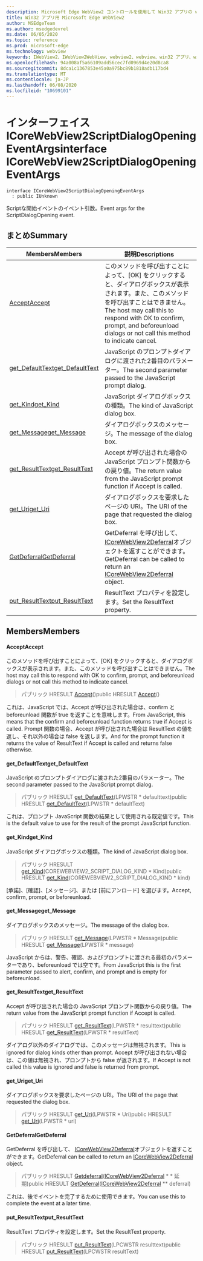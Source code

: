 ```yaml
---
description: Microsoft Edge WebView2 コントロールを使用して Win32 アプリの web コンテンツをホストする
title: Win32 アプリ用 Microsoft Edge WebView2
author: MSEdgeTeam
ms.author: msedgedevrel
ms.date: 06/05/2020
ms.topic: reference
ms.prod: microsoft-edge
ms.technology: webview
keywords: IWebView2、IWebView2WebView、webview2、webview、win32 アプリ、win32、edge、ICoreWebView2、ICoreWebView2Controller、browser control、edge html
ms.openlocfilehash: 94a008af5a66109add56cec7fd0969d4e20d8ca8
ms.sourcegitcommit: 8dca1c1367853e45a0a975bc89b1818adb117bd4
ms.translationtype: MT
ms.contentlocale: ja-JP
ms.lasthandoff: 06/08/2020
ms.locfileid: "10699101"
---
```

# <span data-ttu-id="40c19-104">インターフェイス ICoreWebView2ScriptDialogOpeningEventArgs</span><span class="sxs-lookup"><span data-stu-id="40c19-104">interface ICoreWebView2ScriptDialogOpeningEventArgs</span></span> 

```
interface ICoreWebView2ScriptDialogOpeningEventArgs
  : public IUnknown
```

<span data-ttu-id="40c19-105">Scriptな開始イベントのイベント引数。</span><span class="sxs-lookup"><span data-stu-id="40c19-105">Event args for the ScriptDialogOpening event.</span></span>

## <span data-ttu-id="40c19-106">まとめ</span><span class="sxs-lookup"><span data-stu-id="40c19-106">Summary</span></span>

 <span data-ttu-id="40c19-107">Members</span><span class="sxs-lookup"><span data-stu-id="40c19-107">Members</span></span>                        | <span data-ttu-id="40c19-108">説明</span><span class="sxs-lookup"><span data-stu-id="40c19-108">Descriptions</span></span>
--------------------------------|---------------------------------------------
[<span data-ttu-id="40c19-109">Accept</span><span class="sxs-lookup"><span data-stu-id="40c19-109">Accept</span></span>](#accept) | <span data-ttu-id="40c19-110">このメソッドを呼び出すことによって、[OK] をクリックすると、ダイアログボックスが表示されます。また、このメソッドを呼び出すことはできません。</span><span class="sxs-lookup"><span data-stu-id="40c19-110">The host may call this to respond with OK to confirm, prompt, and beforeunload dialogs or not call this method to indicate cancel.</span></span>
[<span data-ttu-id="40c19-111">get_DefaultText</span><span class="sxs-lookup"><span data-stu-id="40c19-111">get_DefaultText</span></span>](#get_defaulttext) | <span data-ttu-id="40c19-112">JavaScript のプロンプトダイアログに渡された2番目のパラメーター。</span><span class="sxs-lookup"><span data-stu-id="40c19-112">The second parameter passed to the JavaScript prompt dialog.</span></span>
[<span data-ttu-id="40c19-113">get_Kind</span><span class="sxs-lookup"><span data-stu-id="40c19-113">get_Kind</span></span>](#get_kind) | <span data-ttu-id="40c19-114">JavaScript ダイアログボックスの種類。</span><span class="sxs-lookup"><span data-stu-id="40c19-114">The kind of JavaScript dialog box.</span></span>
[<span data-ttu-id="40c19-115">get_Message</span><span class="sxs-lookup"><span data-stu-id="40c19-115">get_Message</span></span>](#get_message) | <span data-ttu-id="40c19-116">ダイアログボックスのメッセージ。</span><span class="sxs-lookup"><span data-stu-id="40c19-116">The message of the dialog box.</span></span>
[<span data-ttu-id="40c19-117">get_ResultText</span><span class="sxs-lookup"><span data-stu-id="40c19-117">get_ResultText</span></span>](#get_resulttext) | <span data-ttu-id="40c19-118">Accept が呼び出された場合の JavaScript プロンプト関数からの戻り値。</span><span class="sxs-lookup"><span data-stu-id="40c19-118">The return value from the JavaScript prompt function if Accept is called.</span></span>
[<span data-ttu-id="40c19-119">get_Uri</span><span class="sxs-lookup"><span data-stu-id="40c19-119">get_Uri</span></span>](#get_uri) | <span data-ttu-id="40c19-120">ダイアログボックスを要求したページの URI。</span><span class="sxs-lookup"><span data-stu-id="40c19-120">The URI of the page that requested the dialog box.</span></span>
[<span data-ttu-id="40c19-121">GetDeferral</span><span class="sxs-lookup"><span data-stu-id="40c19-121">GetDeferral</span></span>](#getdeferral) | <span data-ttu-id="40c19-122">GetDeferral を呼び出して、 [ICoreWebView2Deferral](icorewebview2deferral.md)オブジェクトを返すことができます。</span><span class="sxs-lookup"><span data-stu-id="40c19-122">GetDeferral can be called to return an [ICoreWebView2Deferral](icorewebview2deferral.md) object.</span></span>
[<span data-ttu-id="40c19-123">put_ResultText</span><span class="sxs-lookup"><span data-stu-id="40c19-123">put_ResultText</span></span>](#put_resulttext) | <span data-ttu-id="40c19-124">ResultText プロパティを設定します。</span><span class="sxs-lookup"><span data-stu-id="40c19-124">Set the ResultText property.</span></span>

## <span data-ttu-id="40c19-125">Members</span><span class="sxs-lookup"><span data-stu-id="40c19-125">Members</span></span>

#### <span data-ttu-id="40c19-126">Accept</span><span class="sxs-lookup"><span data-stu-id="40c19-126">Accept</span></span> 

<span data-ttu-id="40c19-127">このメソッドを呼び出すことによって、[OK] をクリックすると、ダイアログボックスが表示されます。また、このメソッドを呼び出すことはできません。</span><span class="sxs-lookup"><span data-stu-id="40c19-127">The host may call this to respond with OK to confirm, prompt, and beforeunload dialogs or not call this method to indicate cancel.</span></span>

> <span data-ttu-id="40c19-128">パブリック HRESULT [Accept](#accept)()</span><span class="sxs-lookup"><span data-stu-id="40c19-128">public HRESULT [Accept](#accept)()</span></span>

<span data-ttu-id="40c19-129">これは、JavaScript では、Accept が呼び出された場合は、confirm と beforeunload 関数が true を返すことを意味します。</span><span class="sxs-lookup"><span data-stu-id="40c19-129">From JavaScript, this means that the confirm and beforeunload function returns true if Accept is called.</span></span> <span data-ttu-id="40c19-130">Prompt 関数の場合、Accept が呼び出された場合は ResultText の値を返し、それ以外の場合は false を返します。</span><span class="sxs-lookup"><span data-stu-id="40c19-130">And for the prompt function it returns the value of ResultText if Accept is called and returns false otherwise.</span></span>

#### <span data-ttu-id="40c19-131">get_DefaultText</span><span class="sxs-lookup"><span data-stu-id="40c19-131">get_DefaultText</span></span> 

<span data-ttu-id="40c19-132">JavaScript のプロンプトダイアログに渡された2番目のパラメーター。</span><span class="sxs-lookup"><span data-stu-id="40c19-132">The second parameter passed to the JavaScript prompt dialog.</span></span>

> <span data-ttu-id="40c19-133">パブリック HRESULT [get_DefaultText](#get_defaulttext)(LPWSTR \* defaulttext)</span><span class="sxs-lookup"><span data-stu-id="40c19-133">public HRESULT [get_DefaultText](#get_defaulttext)(LPWSTR \* defaultText)</span></span>

<span data-ttu-id="40c19-134">これは、プロンプト JavaScript 関数の結果として使用される既定値です。</span><span class="sxs-lookup"><span data-stu-id="40c19-134">This is the default value to use for the result of the prompt JavaScript function.</span></span>

#### <span data-ttu-id="40c19-135">get_Kind</span><span class="sxs-lookup"><span data-stu-id="40c19-135">get_Kind</span></span> 

<span data-ttu-id="40c19-136">JavaScript ダイアログボックスの種類。</span><span class="sxs-lookup"><span data-stu-id="40c19-136">The kind of JavaScript dialog box.</span></span>

> <span data-ttu-id="40c19-137">パブリック HRESULT [get_Kind](#get_kind)(COREWEBVIEW2_SCRIPT_DIALOG_KIND \* Kind)</span><span class="sxs-lookup"><span data-stu-id="40c19-137">public HRESULT [get_Kind](#get_kind)(COREWEBVIEW2_SCRIPT_DIALOG_KIND \* kind)</span></span>

<span data-ttu-id="40c19-138">[承諾]、[確認]、[メッセージ]、または [前にアンロード] を選びます。</span><span class="sxs-lookup"><span data-stu-id="40c19-138">Accept, confirm, prompt, or beforeunload.</span></span>

#### <span data-ttu-id="40c19-139">get_Message</span><span class="sxs-lookup"><span data-stu-id="40c19-139">get_Message</span></span> 

<span data-ttu-id="40c19-140">ダイアログボックスのメッセージ。</span><span class="sxs-lookup"><span data-stu-id="40c19-140">The message of the dialog box.</span></span>

> <span data-ttu-id="40c19-141">パブリック HRESULT [get_Message](#get_message)(LPWSTR \* Message)</span><span class="sxs-lookup"><span data-stu-id="40c19-141">public HRESULT [get_Message](#get_message)(LPWSTR \* message)</span></span>

<span data-ttu-id="40c19-142">JavaScript からは、警告、確認、およびプロンプトに渡される最初のパラメーターであり、beforeunload では空です。</span><span class="sxs-lookup"><span data-stu-id="40c19-142">From JavaScript this is the first parameter passed to alert, confirm, and prompt and is empty for beforeunload.</span></span>

#### <span data-ttu-id="40c19-143">get_ResultText</span><span class="sxs-lookup"><span data-stu-id="40c19-143">get_ResultText</span></span> 

<span data-ttu-id="40c19-144">Accept が呼び出された場合の JavaScript プロンプト関数からの戻り値。</span><span class="sxs-lookup"><span data-stu-id="40c19-144">The return value from the JavaScript prompt function if Accept is called.</span></span>

> <span data-ttu-id="40c19-145">パブリック HRESULT [get_ResultText](#get_resulttext)(LPWSTR \* resulttext)</span><span class="sxs-lookup"><span data-stu-id="40c19-145">public HRESULT [get_ResultText](#get_resulttext)(LPWSTR \* resultText)</span></span>

<span data-ttu-id="40c19-146">ダイアログ以外のダイアログでは、このメッセージは無視されます。</span><span class="sxs-lookup"><span data-stu-id="40c19-146">This is ignored for dialog kinds other than prompt.</span></span> <span data-ttu-id="40c19-147">Accept が呼び出されない場合は、この値は無視され、プロンプトから false が返されます。</span><span class="sxs-lookup"><span data-stu-id="40c19-147">If Accept is not called this value is ignored and false is returned from prompt.</span></span>

#### <span data-ttu-id="40c19-148">get_Uri</span><span class="sxs-lookup"><span data-stu-id="40c19-148">get_Uri</span></span> 

<span data-ttu-id="40c19-149">ダイアログボックスを要求したページの URI。</span><span class="sxs-lookup"><span data-stu-id="40c19-149">The URI of the page that requested the dialog box.</span></span>

> <span data-ttu-id="40c19-150">パブリック HRESULT [get_Uri](#get_uri)(LPWSTR \* Uri)</span><span class="sxs-lookup"><span data-stu-id="40c19-150">public HRESULT [get_Uri](#get_uri)(LPWSTR \* uri)</span></span>

#### <span data-ttu-id="40c19-151">GetDeferral</span><span class="sxs-lookup"><span data-stu-id="40c19-151">GetDeferral</span></span> 

<span data-ttu-id="40c19-152">GetDeferral を呼び出して、 [ICoreWebView2Deferral](icorewebview2deferral.md)オブジェクトを返すことができます。</span><span class="sxs-lookup"><span data-stu-id="40c19-152">GetDeferral can be called to return an [ICoreWebView2Deferral](icorewebview2deferral.md) object.</span></span>

> <span data-ttu-id="40c19-153">パブリック HRESULT [Getdeferral](#getdeferral)([ICoreWebView2Deferral](icorewebview2deferral.md) \* \* 延期)</span><span class="sxs-lookup"><span data-stu-id="40c19-153">public HRESULT [GetDeferral](#getdeferral)([ICoreWebView2Deferral](icorewebview2deferral.md) \*\* deferral)</span></span>

<span data-ttu-id="40c19-154">これは、後でイベントを完了するために使用できます。</span><span class="sxs-lookup"><span data-stu-id="40c19-154">You can use this to complete the event at a later time.</span></span>

#### <span data-ttu-id="40c19-155">put_ResultText</span><span class="sxs-lookup"><span data-stu-id="40c19-155">put_ResultText</span></span> 

<span data-ttu-id="40c19-156">ResultText プロパティを設定します。</span><span class="sxs-lookup"><span data-stu-id="40c19-156">Set the ResultText property.</span></span>

> <span data-ttu-id="40c19-157">パブリック HRESULT [put_ResultText](#put_resulttext)(LPCWSTR resulttext)</span><span class="sxs-lookup"><span data-stu-id="40c19-157">public HRESULT [put_ResultText](#put_resulttext)(LPCWSTR resultText)</span></span>


